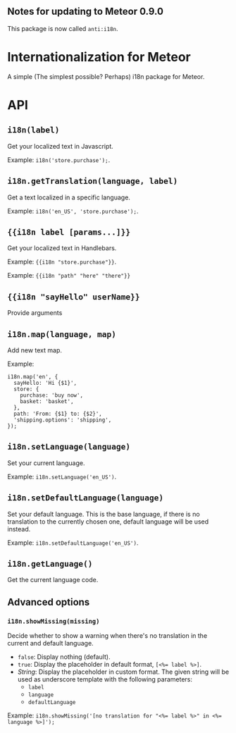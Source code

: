 Notes for updating to Meteor 0.9.0
----------------------------------

This package is now called `anti:i18n`.



# Internationalization for Meteor

A simple (The simplest possible? Perhaps) i18n package for Meteor.

# API



## `i18n(label)`

Get your localized text in Javascript.

Example: `i18n('store.purchase');`.


## `i18n.getTranslation(language, label)`

Get a text localized in a specific language.

Example: `i18n('en_US', 'store.purchase');`.


## `{{i18n label [params...]}}`

Get your localized text in Handlebars.

Example: `{{i18n "store.purchase"}}`.

Example: `{{i18n "path" "here" "there"}}`

## `{{i18n "sayHello" userName}}`

Provide arguments


## `i18n.map(language, map)`

Add new text map.

Example:

    i18n.map('en', {
      sayHello: 'Hi {$1}',
      store: {
        purchase: 'buy now',
        basket: 'basket',
      },
      path: 'From: {$1} to: {$2}',
      'shipping.options': 'shipping',
    });


## `i18n.setLanguage(language)`

Set your current language.

Example: `i18n.setLanguage('en_US')`.



## `i18n.setDefaultLanguage(language)`

Set your default language. This is the base language, if there is no translation to the currently chosen one,
default language will be used instead.

Example: `i18n.setDefaultLanguage('en_US')`.



## `i18n.getLanguage()`

Get the current language code.

## Advanced options

### `i18n.showMissing(missing)`

Decide whether to show a warning when there's no translation in the current and default language.

- `false`: Display nothing (default).
- `true`: Display the placeholder in default format, `[<%= label %>]`.
- *String*: Display the placeholder in custom format. The given string will be used as underscore template with the following parameters:
    - `label`
    - `language`
    - `defaultLanguage`

Example: `i18n.showMissing('[no translation for "<%= label %>" in <%= language %>]');`






